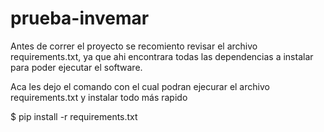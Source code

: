 # prueba-invemar

Antes de correr el proyecto se recomiento revisar el archivo requirements.txt, ya que ahi encontrara todas las dependencias a instalar para poder ejecutar el software.

Aca les dejo el comando con el cual podran ejecurar el archivo requirements.txt y instalar todo más rapido

$ pip install -r requirements.txt
